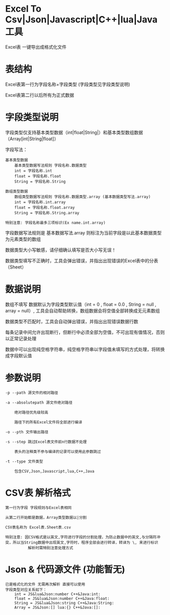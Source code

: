 # Excel To Csv|Json|Javascript|C++|lua|Java 工具

Excel表 一键导出成格式化文件

# 表结构

Excel表第一行为字段名称+字段类型 (字段类型见字段类型说明) 

Excel表第二行以后所有为正式数据

# 字段类型说明

字段类型仅支持基本类型数据（int|float|String|）和基本类型数组数据（Array[int|String|float]）

字段写法：
	
	基本类型数据
		基本类型数据写法规则 字段名称.数据类型
		int = 字段名称.int
		float = 字段名称.float
		String = 字段名称.String
	
	数组类型数据
		数组类型数据写法规则 字段名称.数据类型.array (基本数据类型写法.array)
		int = 字段名称.int.array
		float = 字段名称.float.array
		String = 字段名称.String.array
		
	特别注意: 字段名称最多三项标识(Ex name.int.array)
		

字段数据写法规则是 基本数据写法.array 则标注为当前字段是以此基本数据类型为元素类型的数组

数据类型大小写敏感，请仔细确认填写是否大小写无误！

数据类型填写不正确时，工具会弹出错误，并指出出现错误的Excel表中的分表（Sheet）

# 数据说明

数组不填写 数据默认为字段类型默认值（int = 0 , float = 0.0 , String = null , array = null）, 工具会自动帮助转换，数组数据会将空值全部转换成无元素数组   

数据类型不匹配时，工具会自动弹出错误，并指出出现错误数据行数

每条记录中间允许出现断行，但断行中必须全部为空值，不可出现有值情况，否则以正常记录处理

数据中可以出现纯空格字符串，纯空格字符串以字段值未填写的方式处理，将转换成字段默认值

# 参数说明

	-p --path 源文件的相对路径
	
	-a --absolutepath 源文件绝对路径
	
		绝对路径优先级较高
		
		路径下的所有Excel文件将全部进行编译
	
	-o --pth 文件输出路径
	
	-s --step 跳过Excel表文件前n行数据不处理 
	
		表头的注释类不参与编译的记录可以使用此参数跳过
	
	-t --type 文件类型
	
		包含CSV,Json,Javascript,lua,C++,Java

# CSV表 解析格式

	第一行为字段 字段规则与Excel表相同
	
	从第二行开始都是数据，Array类型数据以|分割
	
	CSV表名称为 Excel表.Sheet表.csv
	
	特别注意: 因CSV格式是以英文,字符进行字段的分割处理，为防止数据中的英文,与分隔符冲突，所以当String数据中出现英文,字符时，程序全部会进行转译，转译为 \, 来进行标识
			  解析时需特别注意处理方式

# Json & 代码源文件  (功能暂无)

	已是格式化的文件 无需再次解析 直接可以使用
	字段类型对应关系如下：
		int = JS&lua&Json:number C++&Java:int:
		float = JS&lua&Json:number C++&Java:float:
		String = JS&lua&Json:string C++&Java:String:
		Array = JS&Json:[] lua:{} C++&Java:[]:






























